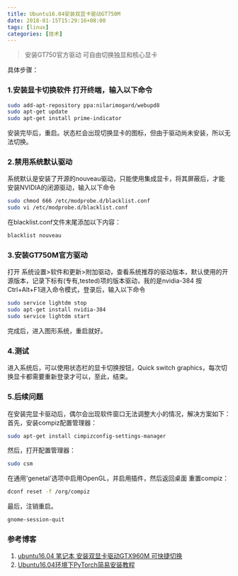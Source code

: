 ```yaml
---
title: Ubuntu16.04安装双显卡驱动GT750M
date: 2018-01-15T15:29:16+08:00
tags: [linux]
categories: [技术]
---
```


> 安装GT750官方驱动 可自由切换独显和核心显卡

具体步骤：  

### 1.安装显卡切换软件 打开终端，输入以下命令

```bash
sudo add-apt-repository ppa:nilarimogard/webupd8
sudo apt-get update
sudo apt-get install prime-indicator
```

安装完毕后，重启。状态栏会出现切换显卡的图标，但由于驱动尚未安装，所以无法切换。

### 2.禁用系统默认驱动

系统默认是安装了开源的nouveau驱动，只能使用集成显卡，将其屏蔽后，才能安装NVIDIA的闭源驱动，输入以下命令 

```bash
sudo chmod 666 /etc/modprobe.d/blacklist.conf 
sudo vi /etc/modprobe.d/blacklist.conf
```

在blacklist.conf文件末尾添加以下内容：

```bash
blacklist nouveau
```

### 3.安装GT750M官方驱动

打开 系统设置>软件和更新>附加驱动，查看系统推荐的驱动版本，默认使用的开源版本，记录下标有(专有,tested)项的版本驱动，我的是nvidia-384 按Ctrl+Alt+F1进入命令模式，登录后，输入以下命令

```bash
sudo service lightdm stop
sudo apt-get install nvidia-384
sudo service lightdm start
```

完成后，进入图形系统，重启就好。

### 4.测试

进入系统后，可以使用状态栏的显卡切换按钮，Quick switch graphics，每次切换显卡都需要重新登录才可以，至此，结束。

### 5.后续问题

在安装完显卡驱动后，偶尔会出现软件窗口无法调整大小的情况，解决方案如下： 首先，安装compiz配置管理器：

```bash
sudo apt-get install cimpizconfig-settings-manager
```

然后，打开配置管理器：

```bash
sudo csm
```

在通用'genetal'选项中启用OpenGL，并启用插件，然后返回桌面 重置compiz：

```bash
dconf reset -f /org/compiz
```

最后，注销重启。

```bash
gnome-session-quit
```

### 参考博客

1. [ubuntu16.04 笔记本 安装双显卡驱动GTX960M 可快捷切换](http://blog.csdn.net/feishicheng/article/details/70662094)
2. [Ubuntu16.04环境下PyTorch简易安装教程](http://blog.csdn.net/red_stone1/article/details/78727096)
